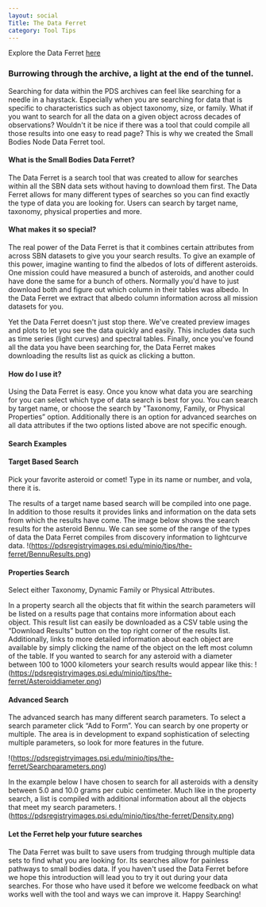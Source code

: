 ```yaml
---
layout: social
Title: The Data Ferret
category: Tool Tips
---
```


Explore the Data Ferret [here](https://sbnapps.psi.edu/ferret/)
 
### Burrowing through the archive, a light at the end of the tunnel. 


Searching for data within the PDS archives can feel like searching for a needle in a haystack. Especially when you are searching for data that is specific to characteristics such as object taxonomy, size, or family. What if you want to search for all the data on a given object across decades of observations? Wouldn't it be nice if there was a tool that could compile all those results into one easy to read page? This is why we created the Small Bodies Node Data Ferret tool. 


#### What is the Small Bodies Data Ferret? 

The Data Ferret is a search tool that was created to allow for searches within all the SBN data sets without having to download them first. The Data Ferret allows for many different types of searches so you can find exactly the type of data you are looking for. Users can search by target name, taxonomy, physical properties and more.

#### What makes it so special?

The real power of the Data Ferret is that it combines certain attributes from across SBN datasets to give you your search results. To give an example of this power, imagine wanting to find the albedos of lots of different asteroids. One mission could have measured a bunch of asteroids, and another could have done the same for a bunch of others. Normally you'd have to just download both and figure out which column in their tables was albedo. In the Data Ferret we extract that albedo column information across all mission datasets for you. 

Yet the Data Ferret doesn't just stop there.  We've created preview images and plots to let you see the data quickly and easily.  This includes data such as time series (light curves) and spectral tables. Finally, once you've found all the data you have been searching for, the Data Ferret makes downloading the results list as quick as clicking a button.  

#### How do I use it? 

Using the Data Ferret is easy. Once you know what data you are searching for you can select which type of data search is best for you. You can search by target name, or choose the search by "Taxonomy, Family, or Physical Properties” option. Additionally there is an option for advanced searches on all data attributes if the two options listed above are not specific enough. 


#### Search Examples
#### Target Based Search

Pick your favorite asteroid or comet!  Type in its name or number, and vola, there it is.

The results of a target name based search will be compiled into one page. In addition to those results it provides links and information on the data sets from which the results have come. The image below shows the search results for the asteroid Bennu. We can see some of the range of the types of data the Data Ferret compiles from discovery information to lightcurve data. 
!(https://pdsregistryimages.psi.edu/minio/tips/the-ferret/BennuResults.png) 

#### Properties Search

Select either Taxonomy, Dynamic Family or Physical Attributes.


In a property search all the objects that fit within the search parameters will be listed on a results page that contains more information about each object. This result list can easily be downloaded as a CSV table using the “Download Results” button on the top right corner of the results list. Additionally, links to more detailed information about each object are available by simply clicking the name of the object on the left most column of the table.  If you wanted to search for any asteroid with a diameter between 100 to 1000 kilometers your search results would appear like this: 
 !(https://pdsregistryimages.psi.edu/minio/tips/the-ferret/Asteroiddiameter.png)

#### Advanced Search
 
The advanced search has many different search parameters. To select a search parameter click “Add to Form”. You can search by one property or multiple. The area is in development to expand sophistication of selecting multiple parameters, so look for more features in the future.

!(https://pdsregistryimages.psi.edu/minio/tips/the-ferret/Searchparameters.png)


In the example below I have chosen to search for all asteroids with a density between 5.0 and 10.0 grams per cubic centimeter. Much like in the property search, a list is compiled with additional information about all the objects that meet my search parameters. 
!(https://pdsregistryimages.psi.edu/minio/tips/the-ferret/Density.png)


#### Let the Ferret help your future searches      

The Data Ferret was built to save users from trudging through multiple data sets to find what you are looking for. Its searches allow for painless pathways to small bodies data. If you haven't used the Data Ferret before we hope this introduction will lead you to try it out during your data searches. For those who have used it before we welcome feedback on what works well with the tool and ways we can improve it. Happy Searching!




